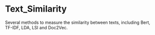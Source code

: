# Text_Similarity
 Several methods to measure the similarity between texts, including Bert, TF-IDF, LDA, LSI and Doc2Vec.
